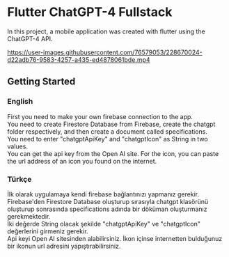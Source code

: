 # Flutter ChatGPT-4 Fullstack
In this project, a mobile application was created with flutter using the ChatGPT-4 API.

https://user-images.githubusercontent.com/76579053/228670024-d22adb76-9583-4257-a435-ed4878061bde.mp4

## Getting Started


### English
First you need to make your own firebase connection to the app.<br>
You need to create Firestore Database from Firebase, create the chatgpt folder respectively, and then create a document called specifications.<br>
You need to enter "chatgptApiKey" and "chatgptIcon" as String in two values.<br>
You can get the api key from the Open AI site. For the icon, you can paste the url address of an icon you found on the internet.<br>

### Türkçe
İlk olarak uygulamaya kendi firebase bağlantınızı yapmanız gerekir.<br>
Firebase'den Firestore Database oluşturup sırasıyla chatgpt klasörünü oluşturup sonrasında specifications adında bir döküman oluşturmanız gerekmektedir.<br>
İki değerde String olacak şekilde "chatgptApiKey" ve "chatgptIcon" değerlerini girmeniz gerekir.<br>
Api keyi Open AI sitesinden alabilirsiniz. İkon içinse internetten bulduğunuz bir ikonun url adresini yapıştırabilirsiniz.<br>

